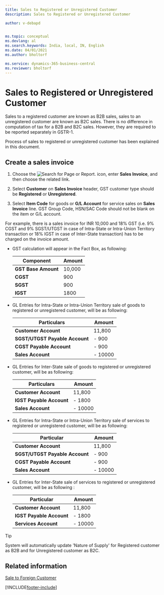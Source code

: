 ```yaml
---
title: Sales to Registered or Unregistered Customer
description: Sales to Registered or Unregistered Customer

author: v-debapd

    
ms.topic: conceptual
ms.devlang: al
ms.search.keywords: India, local, IN, English
ms.date: 04/01/2021
ms.author: bholtorf

ms.service: dynamics-365-business-central
ms.reviewer: bholtorf
---
```

# Sales to Registered or Unregistered Customer


Sales to a registered customer are known as B2B sales, sales to an unregistered customer are known as B2C sales. There is no difference in computation of tax for a B2B and B2C sales. However, they are required to be reported separately in GSTR-1.

Process of sales to registered or unregistered customer has been explained in this document.

## Create a sales invoice

1. Choose the ![Search for Page or Report.](image/search_small.png "Search for Page or Report icon") icon, enter **Sales Invoice**, and then choose the related link.

2. Select **Customer** on **Sales Invoice** header, GST customer type should be **Registered** or **Unregistered**.

3. Select **Item Code** for goods or **G/L Account** for service sales on **Sales Invoice** line. GST Group Code, HSN/SAC Code should not be blank on the item or G/L account. 

For example, there is a sales invoice for INR 10,000 and 18% GST (i.e. 9% CGST and 9% SGST/UTGST in case of Intra-State or Intra-Union Territory transaction or 18% IGST in case of Inter-State transaction) has to be charged on the invoice amount.

- GST calculation will appear in the Fact Box, as following:
    
    |Component|Amount|
    |----------------------------------|---------------------------------------|  
    |**GST Base Amount**|10,000|  
    |**CGST**|900|  
    |**SGST**|900|
    |**IGST**|1800|

- GL Entries for Intra-State or Intra-Union Territory sale of goods to registered or unregistered customer, will be as following:

    |Particulars|Amount|
    |----------------------------------|---------------------------------------|  
    |**Customer Account**|11,800|  
    |**SGST/UTGST Payable Account**|- 900|  
    |**CGST Payable Account**|- 900|
    |**Sales Account**|- 10000|

- GL Entries for Inter-State sale of goods to registered or unregistered customer, will be as following:

    |Particulars|Amount|
    |----------------------------------|---------------------------------------|  
    |**Customer Account**|11,800|  
    |**IGST Payable Account**|- 1800| 
    |**Sales Account**|- 10000|

- GL Entries for Intra-State or Intra-Union Territory sale of services to registered or unregistered customer, will be as following:

    |Particular|Amount|
    |----------------------------------|---------------------------------------|  
    |**Customer Account**|11,800|  
    |**SGST/UTGST Payable Account**|- 900|  
    |**CGST Payable Account**|- 900|
    |**Sales Account**|- 10000|

- GL Entries for Inter-State sale of services to registered or unregistered customer, will be as following :

    |Particular|Amount|
    |----------------------------------|---------------------------------------|  
    |**Customer Account**|11,800|  
    |**IGST Payable Account**|- 1800|
    |**Services Account**|- 10000|

> [!TIP]
> System will automatically update 'Nature of Supply' for Registered customer as B2B and for Unregistered customer as B2C.






## Related information 
[Sale to Foreign Customer](GST-Sale-to-Foreign-Customer-Service.md)

































[!INCLUDE[footer-include](../../includes/footer-banner.md)]